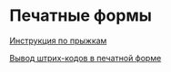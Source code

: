 # Печатные формы

[Инструкция по прыжкам](https://bsoft.gitbook.io/wiki/instrukcii/instrukciya-po-pryzhkam)

[Вывод штрих-кодов в печатной форме](https://bsoft.gitbook.io/wiki/razrabotka/obekty-una/pechatnye-formy/vyvod-shtrikh-kodov-v-pechatnoi-forme)

